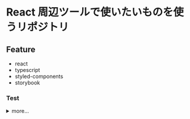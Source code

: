 # React 周辺ツールで使いたいものを使うリポジトリ

## Feature

- react
- typescript
- styled-components
- storybook

### Test

  <details><summary>more...</summary>
  <p>

- react-addons-test-utils
- jest
  - ts-jest
  - @types/jest
- enzyme
    </p>
    </detail>

### Other

  <details><summary>more...</summary>
  <p>

- 絵文字コミットメッセージ [参考リンク](https://qiita.com/nishina555/items/4b4bb79dc93398d4d0a1)
    </p>
    </detail>

## How to Use

`$ npm i`

### start

`$ npm start`

### typescript compile

`$ tsc -w`

### run storybook

`$ npm run storybook`

### test start

`$ npm test -- --watch`

## ToDo

- [ ] 不要なディレクトリやファイルの削除
- [ ] ts 使ったときコンパイル後ファイルもテストしてるのか
- [ ] ts err の削除
- [ ] redux 入れる
- [ ] test tools を入れる
- [ ] test の為に storybook を入れる
- [ ] style を styled-components で書く
- [ ] 必要なら enzyme などの setUp 設定
